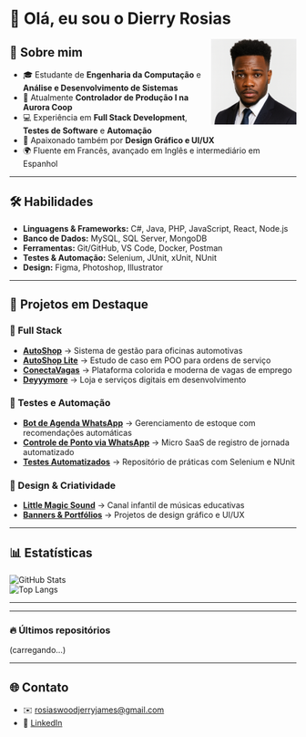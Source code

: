 # 👋 Olá, eu sou o Dierry Rosias  

<img src="deyyy pic.png" width="150" align="right" />


## 🚀 Sobre mim  
- 🎓 Estudante de **Engenharia da Computação** e **Análise e Desenvolvimento de Sistemas**  
- 💼 Atualmente **Controlador de Produção I na Aurora Coop**  
- 💻 Experiência em **Full Stack Development**, **Testes de Software** e **Automação**  
- 🎨 Apaixonado também por **Design Gráfico e UI/UX**  
- 🌍 Fluente em Francês, avançado em Inglês e intermediário em Espanhol  

---

## 🛠️ Habilidades  
- **Linguagens & Frameworks:** C#, Java, PHP, JavaScript, React, Node.js  
- **Banco de Dados:** MySQL, SQL Server, MongoDB  
- **Ferramentas:** Git/GitHub, VS Code, Docker, Postman  
- **Testes & Automação:** Selenium, JUnit, xUnit, NUnit  
- **Design:** Figma, Photoshop, Illustrator  

---

## 📂 Projetos em Destaque  

### 🔧 Full Stack  
- [**AutoShop**](https://github.com/Deyyymore/AutoShop) → Sistema de gestão para oficinas automotivas  
- [**AutoShop Lite**](https://github.com/Deyyymore/AutoShop-Lite) → Estudo de caso em POO para ordens de serviço  
- [**ConectaVagas**](https://github.com/Deyyymore/ConectaVagas) → Plataforma colorida e moderna de vagas de emprego  
- [**Deyyymore**](https://deyyymore.com.br) → Loja e serviços digitais em desenvolvimento  

### 🤖 Testes e Automação  
- [**Bot de Agenda WhatsApp**](https://github.com/Deyyymore/BotAgenda) → Gerenciamento de estoque com recomendações automáticas  
- [**Controle de Ponto via WhatsApp**](https://github.com/Deyyymore/ControlePonto) → Micro SaaS de registro de jornada automatizado  
- [**Testes Automatizados**](https://github.com/Deyyymore/Testes-Automacao) → Repositório de práticas com Selenium e NUnit  

### 🎨 Design & Criatividade  
- [**Little Magic Sound**](https://youtube.com/@littlemagicsound) → Canal infantil de músicas educativas  
- [**Banners & Portfólios**](https://github.com/Deyyymore/DesignPortfolio) → Projetos de design gráfico e UI/UX  

---

## 📊 Estatísticas  
![GitHub Stats](https://github-readme-stats.vercel.app/api?username=Deyyymore&show_icons=true&theme=radical)  
![Top Langs](https://github-readme-stats.vercel.app/api/top-langs/?username=Deyyymore&layout=compact&theme=radical)  

---

---
### 🔥 Últimos repositórios
<!--START:REPOS-->
(carregando…)
<!--END:REPOS-->
---


## 🌐 Contato  
- ✉️ [rosiaswoodjerryjames@gmail.com](mailto:rosiaswoodjerryjames@gmail.com)  
- 💼 [LinkedIn](https://linkedin.com/in/dierryrosias)  
    
